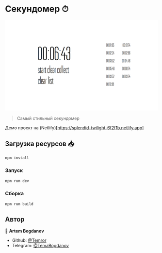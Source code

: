 # Секундомер ⏱
![dfg](docs/banner.png)

>Самый стильный секундомер

Демо проект на (Netlify)[https://splendid-twilight-6f2f1b.netlify.app]

## Загрузка ресурсов 📥

```sh
npm install
```

### Запуск

```sh
npm run dev
```

### Сборка

```sh
npm run build
```
## Автор

👤 **Artem Bogdanov**

* Github: [@Temror](https://github.com/Temror)
* Telegram: [@TemaBogdanov](https://t.me/temabogdanov)

